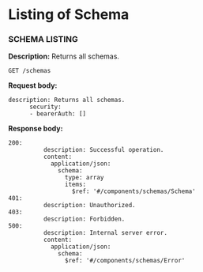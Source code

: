 # Listing of Schema

### SCHEMA LISTING

**Description:** Returns all schemas.

`GET /schemas`

**Request body:**

```
description: Returns all schemas.
      security:
      - bearerAuth: []
```

**Response body:**

```
200:
          description: Successful operation.
          content:
            application/json:
              schema:
                type: array
                items:
                  $ref: '#/components/schemas/Schema'
401:
          description: Unauthorized.
403:
          description: Forbidden.
500:
          description: Internal server error.
          content:
            application/json:
              schema:
                $ref: '#/components/schemas/Error'
```
